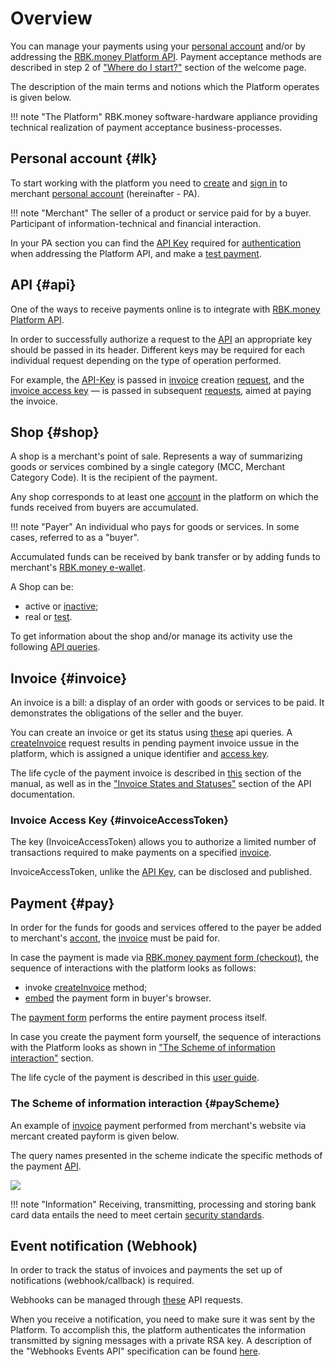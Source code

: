 # Overview

You can manage your payments using your [personal account](https://help.rbkmoney.com/lk/lk/) and/or by addressing the [RBK.money Platform API](https://developer.rbk.money/api/).
Payment acceptance methods are described in step 2 of ["Where do I start?"](https://developer.rbk.money/index.html#_2) section of the welcome page.

The description of the main terms and notions which the Platform operates is given below.

!!! note "The Platform"
    RBK.money software-hardware appliance providing technical realization of payment acceptance business-processes.

## Personal account {#lk}

To start working with the platform you need to [create](https://help.rbkmoney.com/lk/lk/#reg) and [sign in](https://help.rbkmoney.com/lk/lk/#preparation) to merchant [personal account](https://rbk.money/back-office/) (hereinafter - PA).

!!! note "Merchant"
   The seller of a product or service paid for by a buyer. Participant of information-technical and financial interaction.

In your PA section you can find the [API Key](https://help.rbkmoney.com/lk/lk/#apiKey) required for [authentication](#api) when addressing the Platform API, and make a [test payment](https://help.rbkmoney.com/lk/lk/#testManagement).
## API {#api}

One of the ways to receive payments online is to integrate with [RBK.money Platform API](https://developer.rbk.money/api/).

In order to successfully authorize a request to the [API](https://developer.rbk.money/api) an appropriate key should be passed in its header.  Different keys may be required for each individual request depending on the type of operation performed.

For example, the [API-Key](https://developer.rbk.money/api/#section/Authentication) is passed in [invoice](#invoice) creation [request](https://developer.rbk.money/api/#operation/createInvoice), and the [invoice access key](#invoiceAccessToken) — is passed in subsequent [requests](#payScheme), aimed at paying the invoice.

## Shop {#shop}

A shop is a merchant's point of sale. Represents a way of summarizing goods or services combined by a single category (MCC, Merchant Category Code). It is the recipient of the payment.

Any shop corresponds to at least one [account](https://developer.rbk.money/api/#operation/getAccountByID) in the platform on which the funds received from buyers are accumulated.

!!! note "Payer"
    An individual who pays for goods or services. In some cases, referred to as a "buyer".

Accumulated funds can be received by bank transfer or by adding funds to merchant's [RBK.money e-wallet](https://developer.rbk.money/docs/wallets/overview/).

A Shop can be:

* active or [inactive](https://help.rbkmoney.com/lk/lk/#holdShop);
* real or [test](https://help.rbkmoney.com/lk/lk/#testManagement).

To get information about the shop and/or manage its activity use the following [API queries](https://developer.rbk.money/api/#tag/Shops).

## Invoice {#invoice}

An invoice is a bill: a display of an order with goods or services to be paid. It demonstrates the obligations of the seller and the buyer.

You can create an invoice or get its status using [these](https://developer.rbk.money/api/#tag/Invoices) api queries.
A [createInvoice](https://developer.rbk.money/api/#operation/createInvoice) request results in pending payment invoice ussue in the platform, which is assigned a unique identifier and [access key](#invoiceAccessToken).

The life cycle of the payment invoice is described in [this](https://help.rbkmoney.com/lk/lk/#invoiceLifeCycle) section of the manual, as well as in the  ["Invoice States and Statuses"](https://developer.rbk.money/api/#section/Sostoyaniya-i-statusy-invojsa) section of the API documentation.

### Invoice Access Key {#invoiceAccessToken}

The key (InvoiceAccessToken) allows you to authorize a limited number of transactions required to make payments on a specified [invoice](#invoice).

InvoiceAccessToken, unlike the [API Key](https://developer.rbk.money/api/#section/Authentication), can be disclosed and published.

## Payment {#pay}

In order for the funds for goods and services offered to the payer be added to merchant's [accont](#shop), the [invoice](#invoice) must be paid for.

In case the payment is made via [RBK.money payment form (checkout)](../checkout), the sequence of interactions with the platform looks as follows: 

* invoke [createInvoice](https://developer.rbk.money/api/#operation/createInvoice) method;
* [embed](../checkout) the payment form in buyer's browser.

The [payment form](../checkout) performs the entire payment process itself.

In case you create the payment form yourself, the sequence of interactions with the Platform looks as shown in ["The Scheme of information interaction"](#payScheme) section.

The life cycle of the payment is described in this [user guide](https://help.rbkmoney.com/lk/lk/#payLifeCycle).

### The Scheme of information interaction {#payScheme}

An example of [invoice](#invoice) payment performed from merchant's website via mercant created payform is given below.

The query names presented in the scheme indicate the specific methods of the payment [API](https://developer.rbk.money/api/).

<a href="/docs/payments/wsd/payScheme.png" data-lightbox="payScheme.png" data-title="payScheme.png"><img src="/docs/payments/wsd/payScheme.png"></a>

!!! note "Information"
    Receiving, transmitting, processing and storing bank card data entails the need to meet certain [security standards](https://ru.pcisecuritystandards.org/minisite/env2/).

## Event notification (Webhook)

In order to track the status of invoices and payments the set up of notifications (webhook/callback) is required.

Webhooks can be managed through [these](https://developer.rbk.money/api/#tag/Webhooks) API requests.

When you receive a notification, you need to make sure it was sent by the Platform. To accomplish this, the platform authenticates the information transmitted by signing messages with a private RSA key. A description of the "Webhooks Events API" specification can be found [here](https://developer.rbk.money/api/webhooks).
